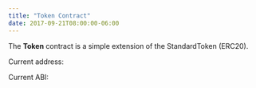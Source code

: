 ```yaml
---
title: "Token Contract"
date: 2017-09-21T08:00:00-06:00
---
```

The **Token** contract is a simple extension of the StandardToken (ERC20).

<!--RQC CODE solidity Token/Token.sol -->

Current address:
<!--RQC ADDRESS Token/Token.address -->

Current ABI:
<!--RQC ABI Token/Token.abi -->
